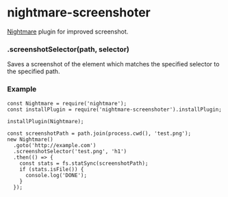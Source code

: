 nightmare-screenshoter
================

[Nightmare](https://github.com/segmentio/nightmare) plugin for improved screenshot.

### .screenshotSelector(path, selector)

Saves a screenshot of the element which matches the specified selector to the specified path.

### Example

```
const Nightmare = require('nightmare');
const installPlugin = require('nightmare-screenshoter').installPlugin;

installPlugin(Nightmare);

const screenshotPath = path.join(process.cwd(), 'test.png');
new Nightmare()
  .goto('http://example.com')
  .screenshotSelector('test.png', 'h1')
  .then(() => {
    const stats = fs.statSync(screenshotPath);
    if (stats.isFile()) {
      console.log('DONE');
    }
  });

```
